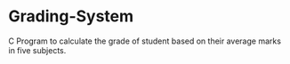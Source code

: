 # Grading-System
C Program to calculate the grade of student based on their average marks in five subjects.
